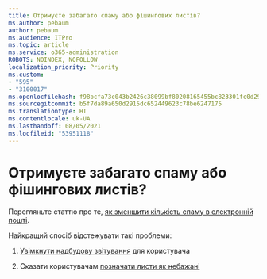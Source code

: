 ```yaml
---
title: Отримуєте забагато спаму або фішингових листів?
ms.author: pebaum
author: pebaum
ms.audience: ITPro
ms.topic: article
ms.service: o365-administration
ROBOTS: NOINDEX, NOFOLLOW
localization_priority: Priority
ms.custom:
- "595"
- "3100017"
ms.openlocfilehash: f98bcfa73c043b2426c38099bf80208165455bc823301fc0d296cc32200e539a
ms.sourcegitcommit: b5f7da89a650d2915dc652449623c78be6247175
ms.translationtype: HT
ms.contentlocale: uk-UA
ms.lasthandoff: 08/05/2021
ms.locfileid: "53951118"
---
```

# <a name="are-you-getting-too-much-spam-or-phish-in-your-mailbox"></a>Отримуєте забагато спаму або фішингових листів?

Перегляньте статтю про те, [як зменшити кількість спаму в електронній пошті](https://docs.microsoft.com/microsoft-365/security/office-365-security/anti-spam-protection).
  
Найкращий спосіб відстежувати такі проблеми:
  
1. [Увімкнути надбудову звітування](https://docs.microsoft.com/microsoft-365/security/office-365-security/enable-the-report-message-add-in) для користувача

2. Сказати користувачам [позначати листи як небажані](https://support.office.com/article/b5caa9f1-cdf3-4443-af8c-ff724ea719d2)
